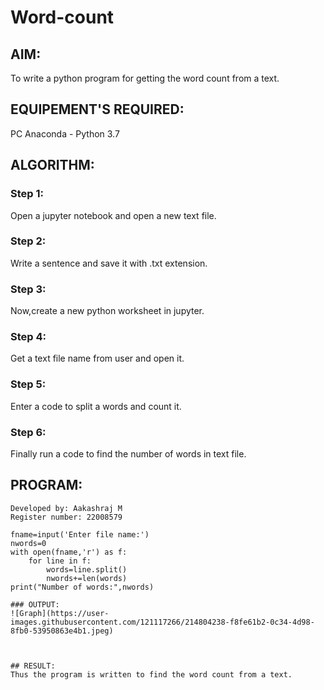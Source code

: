 # Word-count
## AIM:
To write a python program for getting the word count from a text.
## EQUIPEMENT'S REQUIRED: 
PC
Anaconda - Python 3.7
## ALGORITHM: 
### Step 1:
Open a jupyter notebook and open a new text file.

### Step 2: 
Write a sentence and save it with .txt extension.
 
### Step 3: 
Now,create a new python worksheet in jupyter.

### Step 4: 
Get a text file name from user and open it.

### Step 5: 
Enter a code to split a words and count it.

### Step 6: 
Finally run a code to find the number of words in text file.

## PROGRAM:
```
Developed by: Aakashraj M
Register number: 22008579

fname=input('Enter file name:')
nwords=0
with open(fname,'r') as f:
    for line in f:
        words=line.split()
        nwords+=len(words)
print("Number of words:",nwords)

### OUTPUT:
![Graph](https://user-images.githubusercontent.com/121117266/214804238-f8fe61b2-0c34-4d98-8fb0-53950863e4b1.jpeg)



## RESULT:
Thus the program is written to find the word count from a text.
